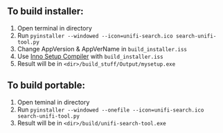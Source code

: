 ## To build installer:

1. Open terminal in directory
2. Run `pyinstaller --windowed --icon=unifi-search.ico search-unifi-tool.py`
3. Change AppVersion & AppVerName in `build_installer.iss`
4. Use [Inno Setup Compiler](https://github.com/jrsoftware/issrc) with `build_installer.iss`
5. Result will be in `<dir>/build_stuff/Output/mysetup.exe`

## To build portable:

1. Open teminal in directory
2. Run `pyinstaller --windowed --onefile --icon=unifi-search.ico search-unifi-tool.py`
3. Result will be in `<dir>/build/unifi-search-tool.exe`